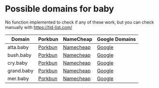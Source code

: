 # Possible domains for baby

No function implemented to check if any of these work, but you can check manually with https://tld-list.com/

| Domain | Porkbun | NameCheap | Google Domains |
|---|---|---|---|
| atta.baby | [Porkbun](https://porkbun.com/checkout/search?prb=e814663da1&tlds=&idnLanguage=&search=search&q=atta.baby) | [Namecheap](https://www.namecheap.com/domains/registration/results/?domain=atta.baby) | [Google](https://domains.google.com/registrar/search?searchTerm=atta.baby) |
| bush.baby | [Porkbun](https://porkbun.com/checkout/search?prb=e814663da1&tlds=&idnLanguage=&search=search&q=bush.baby) | [Namecheap](https://www.namecheap.com/domains/registration/results/?domain=bush.baby) | [Google](https://domains.google.com/registrar/search?searchTerm=bush.baby) |
| cry.baby | [Porkbun](https://porkbun.com/checkout/search?prb=e814663da1&tlds=&idnLanguage=&search=search&q=cry.baby) | [Namecheap](https://www.namecheap.com/domains/registration/results/?domain=cry.baby) | [Google](https://domains.google.com/registrar/search?searchTerm=cry.baby) |
| grand.baby | [Porkbun](https://porkbun.com/checkout/search?prb=e814663da1&tlds=&idnLanguage=&search=search&q=grand.baby) | [Namecheap](https://www.namecheap.com/domains/registration/results/?domain=grand.baby) | [Google](https://domains.google.com/registrar/search?searchTerm=grand.baby) |
| mer.baby | [Porkbun](https://porkbun.com/checkout/search?prb=e814663da1&tlds=&idnLanguage=&search=search&q=mer.baby) | [Namecheap](https://www.namecheap.com/domains/registration/results/?domain=mer.baby) | [Google](https://domains.google.com/registrar/search?searchTerm=mer.baby) |
